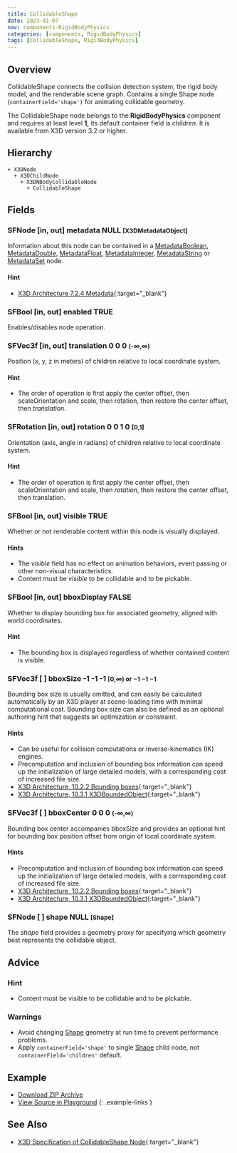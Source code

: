 ```yaml
---
title: CollidableShape
date: 2023-01-07
nav: components-RigidBodyPhysics
categories: [components, RigidBodyPhysics]
tags: [CollidableShape, RigidBodyPhysics]
---
```

<style>
.post h3 {
  word-spacing: 0.2em;
}
</style>

## Overview

CollidableShape connects the collision detection system, the rigid body model, and the renderable scene graph. Contains a single Shape node (`containerField='shape')` for animating collidable geometry.

The CollidableShape node belongs to the **RigidBodyPhysics** component and requires at least level **1,** its default container field is *children.* It is available from X3D version 3.2 or higher.

## Hierarchy

```
+ X3DNode
  + X3DChildNode
    + X3DNBodyCollidableNode
      + CollidableShape
```

## Fields

### SFNode [in, out] **metadata** NULL <small>[X3DMetadataObject]</small>

Information about this node can be contained in a [MetadataBoolean](/x_ite/components/core/metadataboolean/), [MetadataDouble](/x_ite/components/core/metadatadouble/), [MetadataFloat](/x_ite/components/core/metadatafloat/), [MetadataInteger](/x_ite/components/core/metadatainteger/), [MetadataString](/x_ite/components/core/metadatastring/) or [MetadataSet](/x_ite/components/core/metadataset/) node.

#### Hint

- [X3D Architecture 7.2.4 Metadata](https://www.web3d.org/specifications/X3Dv4/ISO-IEC19775-1v4-IS//Part01/components/core.html#Metadata){:target="_blank"}

### SFBool [in, out] **enabled** TRUE

Enables/disables node operation.

### SFVec3f [in, out] **translation** 0 0 0 <small>(-∞,∞)</small>

Position (x, y, z in meters) of children relative to local coordinate system.

#### Hint

- The order of operation is first apply the center offset, then scaleOrientation and scale, then rotation, then restore the center offset, then *translation*.

### SFRotation [in, out] **rotation** 0 0 1 0 <small>[0,1]</small>

Orientation (axis, angle in radians) of children relative to local coordinate system.

#### Hint

- The order of operation is first apply the center offset, then scaleOrientation and scale, then *rotation*, then restore the center offset, then translation.

### SFBool [in, out] **visible** TRUE

Whether or not renderable content within this node is visually displayed.

#### Hints

- The *visible* field has no effect on animation behaviors, event passing or other non-visual characteristics.
- Content must be *visible* to be collidable and to be pickable.

### SFBool [in, out] **bboxDisplay** FALSE

Whether to display bounding box for associated geometry, aligned with world coordinates.

#### Hint

- The bounding box is displayed regardless of whether contained content is visible.

### SFVec3f [ ] **bboxSize** -1 -1 -1 <small>[0,∞) or −1 −1 −1</small>

Bounding box size is usually omitted, and can easily be calculated automatically by an X3D player at scene-loading time with minimal computational cost. Bounding box size can also be defined as an optional authoring hint that suggests an optimization or constraint.

#### Hints

- Can be useful for collision computations or inverse-kinematics (IK) engines.
- Precomputation and inclusion of bounding box information can speed up the initialization of large detailed models, with a corresponding cost of increased file size.
- [X3D Architecture, 10.2.2 Bounding boxes](https://www.web3d.org/specifications/X3Dv4/ISO-IEC19775-1v4-IS//Part01/components/grouping.html#BoundingBoxes){:target="_blank"}
- [X3D Architecture, 10.3.1 X3DBoundedObject](https://www.web3d.org/specifications/X3Dv4/ISO-IEC19775-1v4-IS//Part01/components/grouping.html#X3DBoundedObject){:target="_blank"}

### SFVec3f [ ] **bboxCenter** 0 0 0 <small>(-∞,∞)</small>

Bounding box center accompanies bboxSize and provides an optional hint for bounding box position offset from origin of local coordinate system.

#### Hints

- Precomputation and inclusion of bounding box information can speed up the initialization of large detailed models, with a corresponding cost of increased file size.
- [X3D Architecture, 10.2.2 Bounding boxes](https://www.web3d.org/specifications/X3Dv4/ISO-IEC19775-1v4-IS//Part01/components/grouping.html#BoundingBoxes){:target="_blank"}
- [X3D Architecture, 10.3.1 X3DBoundedObject](https://www.web3d.org/specifications/X3Dv4/ISO-IEC19775-1v4-IS//Part01/components/grouping.html#X3DBoundedObject){:target="_blank"}

### SFNode [ ] **shape** NULL <small>[Shape]</small>

The *shape* field provides a geometry proxy for specifying which geometry best represents the collidable object.

## Advice

### Hint

- Content must be visible to be collidable and to be pickable.

### Warnings

- Avoid changing [Shape](/x_ite/components/shape/shape/) geometry at run time to prevent performance problems.
- Apply `containerField='shape'` to single [Shape](/x_ite/components/shape/shape/) child node, not `containerField='children'` default.

## Example

<x3d-canvas src="https://create3000.github.io/media/examples/RigidBodyPhysics/CollidableShape/CollidableShape.x3d" update="auto"></x3d-canvas>

- [Download ZIP Archive](https://create3000.github.io/media/examples/RigidBodyPhysics/CollidableShape/CollidableShape.zip)
- [View Source in Playground](/x_ite/playground/?url=https://create3000.github.io/media/examples/RigidBodyPhysics/CollidableShape/CollidableShape.x3d)
{: .example-links }

## See Also

- [X3D Specification of CollidableShape Node](https://www.web3d.org/documents/specifications/19775-1/V4.0/Part01/components/rigidBodyPhysics.html#CollidableShape){:target="_blank"}
